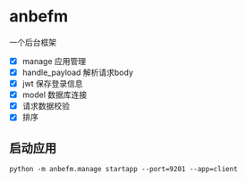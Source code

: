 # anbefm

一个后台框架

- [x] manage 应用管理
- [x] handle_payload 解析请求body
- [x] jwt 保存登录信息
- [x] model 数据库连接
- [x] 请求数据校验
- [x] 排序

## 启动应用

```
python -m anbefm.manage startapp --port=9201 --app=client
```
